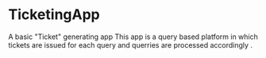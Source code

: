 # TicketingApp
A basic "Ticket" generating app
This app is a query based platform in which tickets are issued for each query and querries are processed accordingly .
